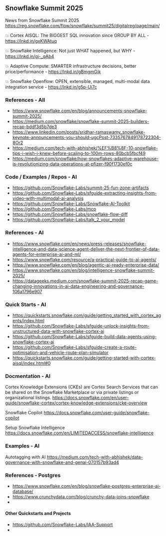 ## Snowflake Summit 2025

News from Snowflake Summit 2025
https://reg.snowflake.com/flow/snowflake/summit25/digitalreg/page/main/



💥 Cortex AISQL: The BIGGEST SQL innovation since GROUP BY ALL - https://lnkd.in/gxKWAtuq

💥 Snowflake Intelligence: Not just WHAT happened, but WHY - https://lnkd.in/gj-_qAb4

💥 Adaptive Compute: SMARTER infrastructure decisions, better price/performance - https://lnkd.in/gBmgmGik

💥 Snowflake Openflow: OPEN, extensible, managed, multi-modal data integration service - https://lnkd.in/g5p-Ui7c


### References - All

* https://www.snowflake.com/en/blog/announcements-snowflake-summit-2025/
* https://medium.com/snowflake/snowflake-summit-2025-builders-recap-bddf3d5b7de3
* https://www.linkedin.com/posts/sridhar-ramaswamy_snowflake-keynote-announcements-you-should-ugcPost-7335767849178722304-8Or2
* https://medium.com/tech-with-abhishek/%EF%B8%8F-10-snowflake-tips-i-wish-i-knew-before-scaling-to-100m-rows-80bcb5fbcf49
* https://medium.com/snowflake/how-snowflakes-adaptive-warehouse-is-revolutionizing-data-operations-at-pfizer-f90f1730ef0c

### Code / Examples / Repos - AI

* https://github.com/Snowflake-Labs/summit-25-fun-zone-artifacts
* https://github.com/Snowflake-Labs/sfguide-extracting-insights-from-video-with-multimodal-ai-analysis
* https://github.com/Snowflake-Labs/Snowflake-AI-Toolkit
* https://github.com/Snowflake-Labs/mcp
* https://github.com/Snowflake-Labs/snowflake-flow-diff
* https://github.com/Snowflake-Labs/talk_2_your_model

### References - AI

* https://www.snowflake.com/en/news/press-releases/snowflake-intelligence-and-data-science-agent-deliver-the-next-frontier-of-data-agents-for-enterprise-ai-and-ml/
* https://www.snowflake.com/resource/a-practical-guide-to-ai-agents/
* https://www.snowflake.com/en/blog/agentic-ai-ready-enterprise-data/
* https://www.snowflake.com/en/blog/intelligence-snowflake-summit-2025/
* https://datageeks.medium.com/snowflake-summit-2025-recap-game-changing-innovations-in-ai-data-engineering-and-governance-106a1796e907

### Quick Starts - AI

* https://quickstarts.snowflake.com/guide/getting_started_with_cortex_agents/index.html
* https://github.com/Snowflake-Labs/sfguide-unlock-insights-from-unstructured-data-with-snowflake-cortex-ai
* https://github.com/Snowflake-Labs/sfguide-build-data-agents-using-snowflake-cortex-ai
* https://github.com/Snowflake-Labs/sfguide-create-a-route-optimisation-and-vehicle-route-plan-simulator
* https://quickstarts.snowflake.com/guide/getting-started-with-cortex-aisql/index.html#0

### Docmentation - AI

Cortex Knowledge Extensions (CKEs) are Cortex Search Services that can be shared on the Snowflake Marketplace or via private listings or organizational listings.
https://docs.snowflake.com/en/user-guide/snowflake-cortex/cortex-knowledge-extensions/cke-overview

Snowflake Copilot
https://docs.snowflake.com/user-guide/snowflake-copilot

Setup Snowflake Intelligence
https://docs.snowflake.com/en/LIMITEDACCESS/snowflake-intelligence


### Examples - AI

Autotagging with AI
https://medium.com/tech-with-abhishek/data-governance-with-snowflake-and-genai-070157b93ad4


### References - Postgres

* https://www.snowflake.com/en/blog/snowflake-postgres-enterprise-ai-database/
* https://www.crunchydata.com/blog/crunchy-data-joins-snowflake
* 


#### Other Quickstarts and Projects

* https://github.com/Snowflake-Labs/IAA-Support
* 
